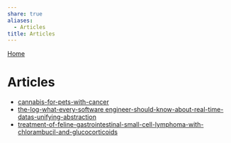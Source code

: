 ```yaml
---  
share: true  
aliases:  
  - Articles  
title: Articles  
---  
```

[Home](../index.md)  
# Articles  
- [cannabis-for-pets-with-cancer](./cannabis-for-pets-with-cancer.md)  
- [the-log-what-every-software engineer-should-know-about-real-time-datas-unifying-abstraction](./the-log-what-every-software%20engineer-should-know-about-real-time-datas-unifying-abstraction.md)  
- [treatment-of-feline-gastrointestinal-small-cell-lymphoma-with-chlorambucil-and-glucocorticoids](./treatment-of-feline-gastrointestinal-small-cell-lymphoma-with-chlorambucil-and-glucocorticoids.md)  
  
